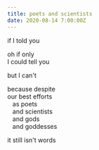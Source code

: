 ```yaml
---
title: poets and scientists
date: 2020-08-14 7:00:00Z
---
```


if I told you  

oh if only  
I could tell you  

but I can't  

because despite  
our best efforts  
&nbsp;&nbsp;&nbsp;as poets  
&nbsp;&nbsp;&nbsp;and scientists  
&nbsp;&nbsp;&nbsp;and gods  
&nbsp;&nbsp;&nbsp;and goddesses  

it still isn't words